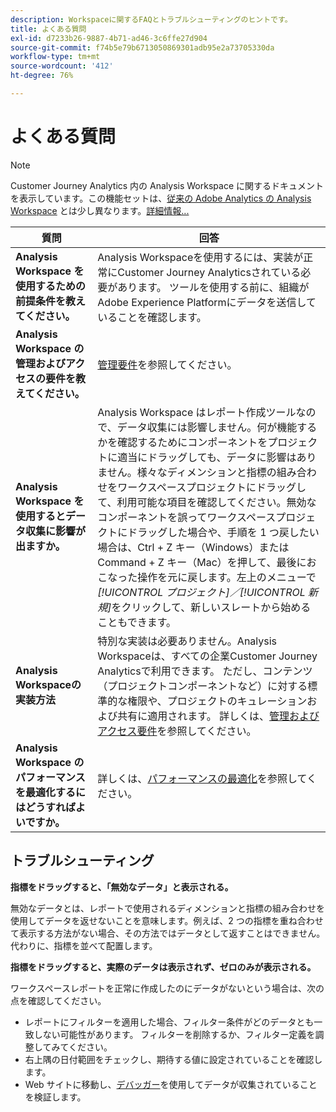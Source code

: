 ```yaml
---
description: Workspaceに関するFAQとトラブルシューティングのヒントです。
title: よくある質問
exl-id: d7233b26-9887-4b71-ad46-3c6ffe27d904
source-git-commit: f74b5e79b6713050869301adb95e2a73705330da
workflow-type: tm+mt
source-wordcount: '412'
ht-degree: 76%

---
```


# よくある質問

>[!NOTE]
>
>Customer Journey Analytics 内の Analysis Workspace に関するドキュメントを表示しています。この機能セットは、[従来の Adobe Analytics の Analysis Workspace](https://experienceleague.adobe.com/docs/analytics/analyze/analysis-workspace/home.html) とは少し異なります。[詳細情報...](/help/getting-started/cja-aa.md)

| 質問 | 回答 |
|--- |--- |
| **Analysis Workspace を使用するための前提条件を教えてください。** | Analysis Workspaceを使用するには、実装が正常にCustomer Journey Analyticsされている必要があります。 ツールを使用する前に、組織がAdobe Experience Platformにデータを送信していることを確認します。 |
| **Analysis Workspace の管理およびアクセスの要件を教えてください。** | [管理要件](/help/analysis-workspace/workspace-faq/frequently-asked-questions-analysis-workspace.md)を参照してください。 |
| **Analysis Workspace を使用するとデータ収集に影響が出ますか。** | Analysis Workspace はレポート作成ツールなので、データ収集には影響しません。何が機能するかを確認するためにコンポーネントをプロジェクトに適当にドラッグしても、データに影響はありません。様々なディメンションと指標の組み合わせをワークスペースプロジェクトにドラッグして、利用可能な項目を確認してください。無効なコンポーネントを誤ってワークスペースプロジェクトにドラッグした場合や、手順を 1 つ戻したい場合は、Ctrl + Z キー（Windows）または Command + Z キー（Mac）を押して、最後におこなった操作を元に戻します。左上のメニューで&#x200B;*[!UICONTROL プロジェクト]／[!UICONTROL 新規]*&#x200B;をクリックして、新しいスレートから始めることもできます。 |
| **Analysis Workspaceの実装方法** | 特別な実装は必要ありません。Analysis Workspaceは、すべての企業Customer Journey Analyticsで利用できます。 ただし、コンテンツ（プロジェクトコンポーネントなど）に対する標準的な権限や、プロジェクトのキュレーションおよび共有に適用されます。 詳しくは、[管理およびアクセス要件](/help/analysis-workspace/workspace-faq/frequently-asked-questions-analysis-workspace.md)を参照してください。 |
| **Analysis Workspace のパフォーマンスを最適化するにはどうすればよいですか。** | 詳しくは、[パフォーマンスの最適化](/help/analysis-workspace/workspace-faq/optimizing-performance.md)を参照してください。 |

## トラブルシューティング

**指標をドラッグすると、「無効なデータ」と表示される。**

無効なデータとは、レポートで使用されるディメンションと指標の組み合わせを使用してデータを返せないことを意味します。例えば、2 つの指標を重ね合わせて表示する方法がない場合、その方法ではデータとして返すことはできません。代わりに、指標を並べて配置します。

**指標をドラッグすると、実際のデータは表示されず、ゼロのみが表示される。**

ワークスペースレポートを正常に作成したのにデータがないという場合は、次の点を確認してください。

* レポートにフィルターを適用した場合、フィルター条件がどのデータとも一致しない可能性があります。 フィルターを削除するか、フィルター定義を調整してみてください。
* 右上隅の日付範囲をチェックし、期待する値に設定されていることを確認します。
* Web サイトに移動し、[デバッガー](https://docs.adobe.com/content/help/ja-JP/experience-cloud/user-guides/home.translate.html)を使用してデータが収集されていることを検証します。
